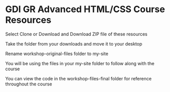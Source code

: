 # GDI GR Advanced HTML/CSS Course Resources

Select Clone or Download and Download ZIP file of these resources

Take the folder from your downloads and move it to your desktop

Rename workshop-original-files folder to my-site

You will be using the files in your my-site folder to follow along with the course

You can view the code in the workshop-files-final folder for reference throughout the course
